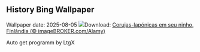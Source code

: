 ## History Bing Wallpaper
Wallpaper date: 2025-08-05
![](https://www.bing.com/th?id=OHR.LaplandOwl_PT-BR9387648835_UHD.jpg&w=1000)Download: [Corujas-lapónicas em seu ninho, Finlândia (© imageBROKER.com/Alamy)](https://www.bing.com/th?id=OHR.LaplandOwl_PT-BR9387648835_UHD.jpg)

Auto get programm by LtgX
